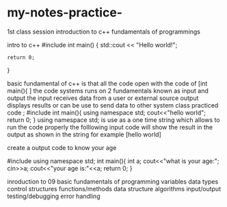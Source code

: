 # my-notes-practice-
1st class session introduction to c++ 
fundamentals of programmings 

intro to c++
#include <iostream>
int main() {
    std::cout << "Hello world!";

    return 0;
}

basic fundamental of c++ is that all the code open with the code of [int main(){ ]
the code systems runs on 2 fundamentals known as input and output 
the input receives data from a user or external source 
output displays results or can be use to send data to other system
class practiced code ;
#include <iostream>
int main(){
using namespace std;
cout<<"hello world";
return 0;
}
using namespace std; is use as a one time string which allows to run the code properly 
the folllowing input code will show the result in the output as shown in the string for example [hello world] 

create a output code to know your age 

#include <iostream>
using namespace std;
int main(){
    int a;
    cout<<"what is your age:";
    cin>>a;
    cout<<"your age is:"<<a;
    return 0;
}

inroduction to 09 basic fundamentals of programming
variables
data types
control structures
functions/methods
data structure
algorithms
input/output
testing/debugging
error handling
